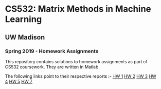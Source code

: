 # CS532: Matrix Methods in Machine Learning
## UW Madison
### Spring 2019 - Homework Assignments

This repository contains solutions to homework assignments as part of CS532 coursework. They are written in Matlab.

The following links point to their respective reports :-
[HW 1](https://github.com/akshatabhat/CS532_Assignments/blob/master/Assignments/HW1/report.pdf)
[HW 2](https://github.com/akshatabhat/CS532_Assignments/blob/master/Assignments/HW2/report.pdf)
[HW 3](https://github.com/akshatabhat/CS532_Assignments/blob/master/Assignments/HW3/report.pdf)
[HW 4](https://github.com/akshatabhat/CS532_Assignments/blob/master/Assignments/HW4/report.pdf)
[HW 5](https://github.com/akshatabhat/CS532_Assignments/blob/master/Assignments/HW5/report.pdf)
[HW 7](https://github.com/akshatabhat/CS532_Assignments/blob/master/Assignments/HW7/report.pdf)

